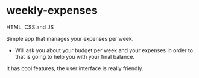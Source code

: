 # weekly-expenses 
HTML, CSS and JS

Simple app that manages your expenses per week.
  - Will ask you about your budget per week and your expenses in order to that is going to help you with your final balance.
  
  
 It has cool features, the user interface is really friendly. 
